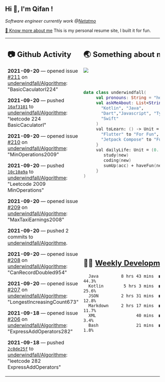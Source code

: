 <h2> Hi 👋, I'm Qifan ! </h2>
<p><em>Software engineer currently work @<a href="https://www.netatmo.com">Netatmo</a>
</em></p><p><a href="https://qifanyang.com/resume" target="_blank"> 🔭 Know more about me</a> This is my personal resume site, I built it for fun.</p>
<table><tr><td valign="top" rowspan="2">

 ## 📷 Github Activity
 <!-- githubActivity starts -->
  **2021-09-20** — opened issue [#211](https://api.github.com/repos/underwindfall/Algorithme/issues/211) on [underwindfall/Algorithme](https://api.github.com/repos/underwindfall/Algorithme): "BasicCaculatorI224"

  **2021-09-20** — pushed [`16af3101`](https://github.com/underwindfall/Algorithme/commit/16af31010f5860fa0c8e328de23b0525ed3f209f) to [underwindfall/Algorithme](https://api.github.com/repos/underwindfall/Algorithme): "leetcode 224 BasicCaculatorI"

  **2021-09-20** — opened issue [#210](https://api.github.com/repos/underwindfall/Algorithme/issues/210) on [underwindfall/Algorithme](https://api.github.com/repos/underwindfall/Algorithme): "MinOperations2009"

  **2021-09-20** — pushed [`10c10a9a`](https://github.com/underwindfall/Algorithme/commit/10c10a9afb12c0b082c177d4ff8ddb291bd0f056) to [underwindfall/Algorithme](https://api.github.com/repos/underwindfall/Algorithme): "Leetcode 2009 MinOperations"

  **2021-09-20** — opened issue [#209](https://api.github.com/repos/underwindfall/Algorithme/issues/209) on [underwindfall/Algorithme](https://api.github.com/repos/underwindfall/Algorithme): "MaxTaxiEarnings2008"

  **2021-09-20** — pushed 2 commits to [underwindfall/Algorithme](https://api.github.com/repos/underwindfall/Algorithme).

  **2021-09-20** — opened issue [#208](https://api.github.com/repos/underwindfall/Algorithme/issues/208) on [underwindfall/Algorithme](https://api.github.com/repos/underwindfall/Algorithme): "CanRecordDoubled954"

  **2021-09-20** — opened issue [#207](https://api.github.com/repos/underwindfall/Algorithme/issues/207) on [underwindfall/Algorithme](https://api.github.com/repos/underwindfall/Algorithme): "LongestIncreasingCount673"

  **2021-09-18** — opened issue [#206](https://api.github.com/repos/underwindfall/Algorithme/issues/206) on [underwindfall/Algorithme](https://api.github.com/repos/underwindfall/Algorithme): "ExpressAddOperators282"

  **2021-09-18** — pushed [`2c0de25f`](https://github.com/underwindfall/Algorithme/commit/2c0de25f6754d32394835d93333ff1f7f6165042) to [underwindfall/Algorithme](https://api.github.com/repos/underwindfall/Algorithme): "leetcode 282 ExpressAddOperators"
 <!-- githubActivity ends -->
 </td><td valign="top">

 ## 🌏 Something about me
 <!-- profile starts -->
 <a href="https://github.com/underwindfall" width="100%">
   <img src="https://activity-graph.herokuapp.com/graph?username=underwindfall&theme=react-dark&hide_border=true&bg_color=00000000&color=BDDFFF&line=6E93B5&point=BDDFFF"/>
 </a>
 <br/>
 <br/>
 <br/>

 ```kotlin
 data class underwindfall(
      val pronouns: String = "he|him",
      val askMeAbout: List<String> = listOf(
        "Kotlin", "Java",
        "Dart","Javascript", "Typescript",
        "Swift"
      )
      val toLearn: () -> Unit = {
        "Flutter" to "For Fun",
        "Jetpack Compose" to "Future"
      }
      val dailyLife: Unit = (0..end).reduce { acc, new ->
         study(new)
         coding(new)
         sumUp(acc) + haveFun(new)
      }
 )
 ```
 <!-- profile ends -->
 </td></tr><tr><td valign="top">

 ## 🏊‍♂️ <a href="https://gist.github.com/underwindfall/377ee88ba1fabd1e93516e48ca9c61eb" target="_blank">Weekly Development Breakdown</a>
  <!-- codeTime starts -->
  ```text
    Java         8 hrs 43 mins  ■■■■■■■■■■■■■■□□□□□□□□□□  44.3%
    Kotlin        5 hrs 3 mins  ■■■■■■■■■▦□□□□□□□□□□□□□□  25.6%
    JSON         2 hrs 31 mins  ■■■■■■▥□□□□□□□□□□□□□□□□□  12.8%
    Markdown     2 hrs 17 mins  ■■■■■■◱□□□□□□□□□□□□□□□□□  11.7%
    XML                40 mins  ■■■■◱□□□□□□□□□□□□□□□□□□□   3.4%
    Bash               21 mins  ■■■■□□□□□□□□□□□□□□□□□□□□   1.8%
  ```
  <!-- codeTime starts -->
  </td></tr></table>